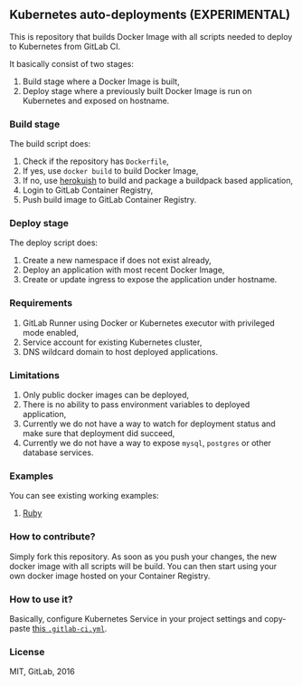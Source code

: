 ## Kubernetes auto-deployments (EXPERIMENTAL)

This is repository that builds Docker Image with all scripts needed to
deploy to Kubernetes from GitLab CI.

It basically consist of two stages:
1. Build stage where a Docker Image is built,
2. Deploy stage where a previously built Docker Image is run on Kubernetes and
   exposed on hostname.

### Build stage

The build script does:
1. Check if the repository has `Dockerfile`,
2. If yes, use `docker build` to build Docker Image,
3. If no, use [herokuish](https://github.com/gliderlabs/herokuish) to build
   and package a buildpack based application,
4. Login to GitLab Container Registry,
5. Push build image to GitLab Container Registry.

### Deploy stage

The deploy script does:
1. Create a new namespace if does not exist already,
2. Deploy an application with most recent Docker Image,
3. Create or update ingress to expose the application under hostname.

### Requirements

1. GitLab Runner using Docker or Kubernetes executor with privileged mode enabled,
2. Service account for existing Kubernetes cluster,
3. DNS wildcard domain to host deployed applications.

### Limitations

1. Only public docker images can be deployed,
2. There is no ability to pass environment variables to deployed application,
3. Currently we do not have a way to watch for deployment status and make sure
   that deployment did succeed,
4. Currently we do not have a way to expose `mysql`, `postgres` or other database
   services.

### Examples

You can see existing working examples:
1. [Ruby](https://gitlab.com/gitlab-examples/ruby-openshift-example/)

### How to contribute?

Simply fork this repository. As soon as you push your changes,
the new docker image with all scripts will be build.
You can then start using your own docker image hosted on your Container Registry.

### How to use it?

Basically, configure Kubernetes Service in your project settings and
copy-paste [this `.gitlab-ci.yml`](https://gitlab.com/gitlab-org/gitlab-ci-yml/blob/master/autodeploy/Kubernetes.gitlab-ci.yml).

### License

MIT, GitLab, 2016
